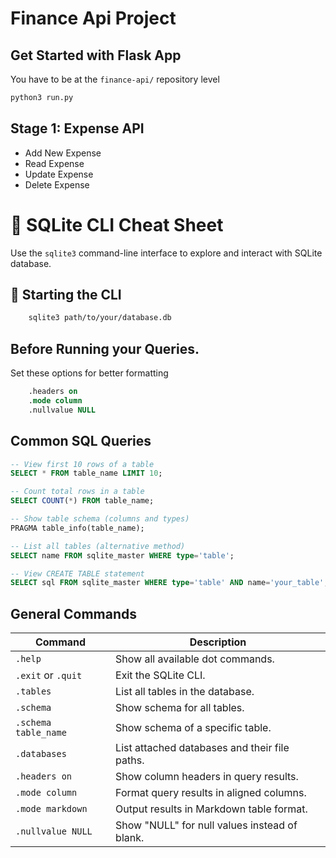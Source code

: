 # Finance Api Project

## Get Started with Flask App
You have to be at the `finance-api/` repository level
```bash
python3 run.py
```

## Stage 1: Expense API
- Add New Expense
- Read Expense
- Update Expense
- Delete Expense


# 📘 SQLite CLI Cheat Sheet

Use the `sqlite3` command-line interface to explore and interact with SQLite database.

## 🏁 Starting the CLI
```bash
    sqlite3 path/to/your/database.db
```

## Before Running your Queries.
Set these options for better formatting
```sql
    .headers on
    .mode column
    .nullvalue NULL
```

## Common SQL Queries
```sql
-- View first 10 rows of a table
SELECT * FROM table_name LIMIT 10;

-- Count total rows in a table
SELECT COUNT(*) FROM table_name;

-- Show table schema (columns and types)
PRAGMA table_info(table_name);

-- List all tables (alternative method)
SELECT name FROM sqlite_master WHERE type='table';

-- View CREATE TABLE statement
SELECT sql FROM sqlite_master WHERE type='table' AND name='your_table';
```

## General Commands
| Command               | Description                                 |
|-----------------------|---------------------------------------------|
| `.help`               | Show all available dot commands.            |
| `.exit` or `.quit`    | Exit the SQLite CLI.                        |
| `.tables`             | List all tables in the database.            |
| `.schema`             | Show schema for all tables.                 |
| `.schema table_name`  | Show schema of a specific table.            |
| `.databases`          | List attached databases and their file paths. |
| `.headers on`         | Show column headers in query results.       |
| `.mode column`        | Format query results in aligned columns.    |
| `.mode markdown`      | Output results in Markdown table format.    |
| `.nullvalue NULL`     | Show "NULL" for null values instead of blank. |
